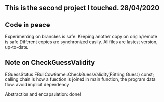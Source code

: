 ## This is the second project I touched. 28/04/2020
## Code in peace
Experimenting on branches is safe.
Keeping another copy on origin/remote is safe
Different copies are synchronized easily.
All files are lastest version, up-to-date.

## Note on CheckGuessValidity

EGuessStatus FBullCowGame::CheckGuessValidity(FString Guess) const;
calling chain is how a function is joined in main function, the program data flow.
avoid implicit dependency

Abstraction and encapsulation: done!	